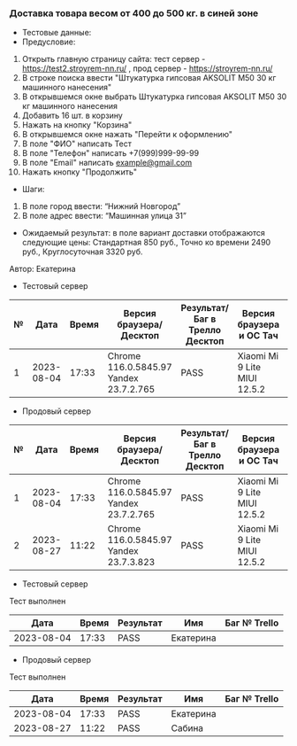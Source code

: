 ### Доставка товара весом от 400 до 500 кг. в синей зоне

- Тестовые данные:
- Предусловие:
1. Открыть главную страницу сайта: тест сервер - https://test2.stroyrem-nn.ru/ , прод сервер - https://stroyrem-nn.ru/
2. В строке поиска ввести "Штукатурка гипсовая AKSOLIT М50 30 кг машинного нанесения"
3. В открывшемся окне выбрать Штукатурка гипсовая AKSOLIT М50 30 кг машинного нанесения
4. Добавить 16 шт. в корзину
5. Нажать на кнопку "Корзина"
6. В открывшемся окне нажать "Перейти к оформлению"
7. В поле "ФИО" написать Тест
8. В поле "Телефон" написать +7(999)999-99-99
9. В поле "Email" написать example@gmail.com
10. Нажать кнопку "Продолжить"
- Шаги:
1. В поле город ввести:  “Нижний Новгород”
2. В поле адрес ввести: “Машинная улица 31”
- Ожидаемый результат: в поле вариант доставки отображаются следующие цены: Стандартная 850 руб., Точно ко времени 2490 руб., Круглосуточная 3320 руб.

Автор: Екатерина

* Тестовый сервер

 
|  №  | Дата       | Время |           Версия браузера/Десктоп          |        Результат/Баг в Трелло Десктоп    |             Версия браузера и ОС Тач      |           Результат/Баг в Трелло Тач          |  Дата Релиза  |  Имя   |
| --- | ---------- | ----- |-------------------------------------| ---------------------------------- | ---------------------------------- | ---------------------------------- | ------| ------  |
| 1   | 2023-08-04 | 17:33 |Chrome 116.0.5845.97 Yandex 23.7.2.765| PASS | Xiaomi Mi 9 Lite MIUI 12.5.2       | PASS  | 04.07 | Екатерина  |



* Продовый сервер


|  №  | Дата       | Время |           Версия браузера/Десктоп          |        Результат/Баг в Трелло Десктоп    |             Версия браузера и ОС Тач      |           Результат/Баг в Трелло Тач          |  Дата Релиза  |  Имя   |
| --- | ---------- | ----- |-------------------------------------| ---------------------------------- | ---------------------------------- | ---------------------------------- | ------| ------  |
| 1   | 2023-08-04 | 17:33 |Chrome 116.0.5845.97 Yandex 23.7.2.765| PASS | Xiaomi Mi 9 Lite MIUI 12.5.2       | PASS  | 04.07 | Екатерина  |
| 2   | 2023-08-27 | 11:22 |Chrome 116.0.5845.97 Yandex 23.7.3.823| PASS | Xiaomi Mi 9 Lite MIUI 12.5.2       | PASS  | 13.08 | Сабина  |

- Тестовый сервер

Тест выполнен

| Дата | Время | Результат | Имя | Баг № Trello |
| --- | --- | --- | --- | --- |
| 2023-08-04 | 17:33 | PASS | Екатерина |  |
- Продовый сервер

Тест выполнен

| Дата | Время | Результат | Имя | Баг № Trello |
| --- | --- | --- | --- | --- |
| 2023-08-04 | 17:33 | PASS | Екатерина |  |
| 2023-08-27 | 11:22 | PASS | Сабина |  |